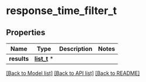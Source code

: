 # response_time_filter_t

## Properties
Name | Type | Description | Notes
------------ | ------------- | ------------- | -------------
**results** | [**list_t**](response_time_filter_result.md) \* |  | 

[[Back to Model list]](../README.md#documentation-for-models) [[Back to API list]](../README.md#documentation-for-api-endpoints) [[Back to README]](../README.md)


